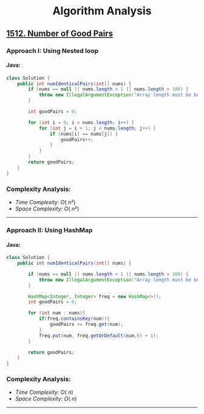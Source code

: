 <br>
<h1 align="center">Algorithm Analysis</h1>

## [1512. Number of Good Pairs](https://leetcode.com/problems/number-of-good-pairs/)

### Approach I: Using Nested loop

#### Java:
```java
class Solution {
    public int numIdenticalPairs(int[] nums) {
        if (nums == null || nums.length < 1 || nums.length > 100) {
            throw new IllegalArgumentException("Array length must be between 1 and 100");
        }

        int goodPairs = 0;

        for (int i = 0; i < nums.length; i++) {
            for (int j = i + 1; j < nums.length; j++) {
                if (nums[i] == nums[j]) {
                    goodPairs++;
                }
            }
        }
        return goodPairs;
    }
}
```

[//]: # (#### Go:)

[//]: # (```go)

[//]: # (func solution&#40;&#41; {)

[//]: # ()
[//]: # (})

[//]: # (```)

### Complexity Analysis:

- *Time Complexity:* $O(\ n²)$
- *Space Complexity:* $O(\ n²)$


---

### Approach II: Using HashMap

#### Java:
```java
class Solution {
    public int numIdenticalPairs(int[] nums) {

        if (nums == null || nums.length < 1 || nums.length > 100) {
            throw new IllegalArgumentException("Array length must be between 1 and 100");
        }

        HashMap<Integer, Integer> freq = new HashMap<>();
        int goodPairs = 0;

        for (int num : nums){
            if(freq.containsKey(num)){
                goodPairs += freq.get(num);
            }
            freq.put(num, freq.getOrDefault(num,0) + 1);
        }

        return goodPairs;
    }
}
```

[//]: # (#### Go:)

[//]: # (```go)

[//]: # (func solution&#40;&#41; {)

[//]: # ()
[//]: # (})

[//]: # (```)

### Complexity Analysis:

- *Time Complexity:* $O(\ n)$
- *Space Complexity:* $O(\ n)$


---

